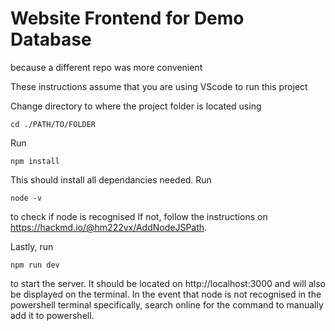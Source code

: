 # Website Frontend for Demo Database
 because a different repo was more convenient

These instructions assume that you are using VScode to run this project

Change directory to where the project folder is located using 
```
cd ./PATH/TO/FOLDER
```
Run 
```
npm install
``` 
This should install all dependancies needed. Run 
```
node -v
```
to check if node is recognised If not, follow the instructions on https://hackmd.io/@hm222vx/AddNodeJSPath.

Lastly, run 
```
npm run dev
```
to start the server. It should be located on http://localhost:3000 and will also be displayed on the terminal. In the event that node is not recognised in the powershell terminal specifically, search online for the command to manually add it to powershell.